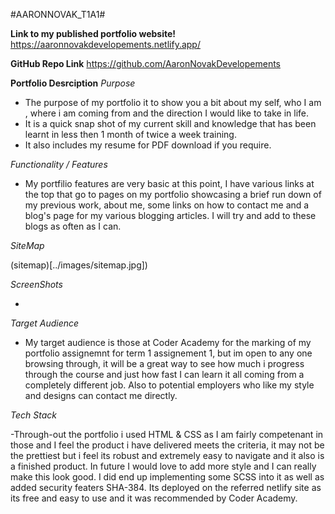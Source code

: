 #AARONNOVAK_T1A1#

**Link to my published portfolio website!**
https://aaronnovakdevelopements.netlify.app/


**GitHub Repo Link**
https://github.com/AaronNovakDevelopements

**Portfolio Desrciption**
*Purpose*
- The purpose of my portfolio it to show you a bit about my self, who I am , where i am coming from and the direction I would like to take in life.
- It is a quick snap shot of my current skill and knowledge that has been learnt in less then 1 month of twice a week training.
- It also includes my resume for PDF download if you require.

*Functionality / Features*

- My portfilio features are very basic at this point, I have various links at the top that go to pages on my portfolio showcasing a brief run down of my previous work, about me, some links on how to contact me and a blog's page for my various blogging articles. I will try and add to these blogs as often as I can.

*SiteMap*

(sitemap)[../images/sitemap.jpg])


*ScreenShots*

- 

*Target Audience*

- My target audience is those at Coder Academy for the marking of my portfolio assignemnt for term 1 assignement 1, but im open to any one browsing through, it will be a great way to see how much i progress through the course and just how fast I can learn it all coming from a completely different job.
Also to potential employers who like my style and designs can contact me directly.

*Tech Stack*

 -Through-out the portfolio i used HTML & CSS as I am fairly competenant in those and I feel the product i have delivered meets the criteria, it may not be the prettiest but i feel its robust and extremely easy to navigate and it also is a finished product. In future I would love to add more style and I can really make this look good. I did end up implementing some SCSS into it as well as added security featers SHA-384.
Its deployed on the referred netlify site as its free and easy to use and it was recommended by Coder Academy.


